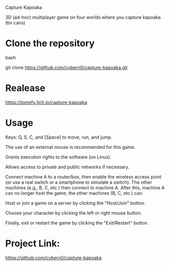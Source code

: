 Capture Kapoaka

3D (ad-hoc) multiplayer game on four worlds where you capture kapoaka (tin cans)


# Clone the repository
bash

git clone https://github.com/cybern0/capture-kapoaka.git

# Realease
https://tomefy.itch.io/capture-kapoaka

# Usage

Keys: Q, S, C, and [Space] to move, run, and jump.

The use of an external mouse is recommended for this game.

Grants execution rights to the software (on Linux).

Allows access to private and public networks if necessary.

Connect machine A to a router/box, then enable the wireless access point (or use a real switch or a smartphone to simulate a switch). The other machines (e.g., B, C, etc.) then connect to machine A. After this, machine A can no longer host the game; the other machines (B, C, etc.) can.

Host or join a game on a server by clicking the "Host/Join" button.

Choose your character by clicking the left or right mouse button.

Finally, exit or restart the game by clicking the "Exit/Restart" button.

# Project Link: 
https://github.com/cybern0/capture-kapoaka

